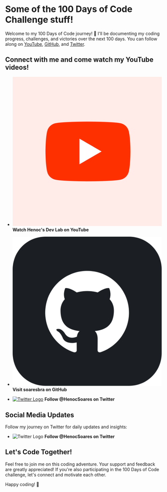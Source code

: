 # Some of the 100 Days of Code Challenge stuff!

Welcome to my 100 Days of Code journey! 🚀 I'll be documenting my coding progress, challenges, and victories over the next 100 days. You can follow along on [YouTube](https://www.youtube.com/@HenocSoares), [GitHub](https://github.com/soaresbra/100-days-of-code), and [Twitter](https://twitter.com/HenocSoares).

## Connect with me and come watch my YouTube videos!

- [![YouTube Logo](media/YouTube.png)](https://www.youtube.com/@HenocSoares) **Watch Henoc's Dev Lab on YouTube**

- [![GitHub Logo](media/GitHub.png)](https://github.com/soaresbra) **Visit soaresbra on GitHub**

- [![Twitter Logo](media/Twitter.avif)](https://twitter.com/HenocSoares) **Follow @HenocSoares on Twitter**

## Social Media Updates

Follow my journey on Twitter for daily updates and insights:

- <img src="media/Twitter.avif" alt="Twitter Logo" width="18"> **Follow @HenocSoares on Twitter**

## Let's Code Together!

Feel free to join me on this coding adventure. Your support and feedback are greatly appreciated! If you're also participating in the 100 Days of Code challenge, let's connect and motivate each other.

Happy coding! 🎉
